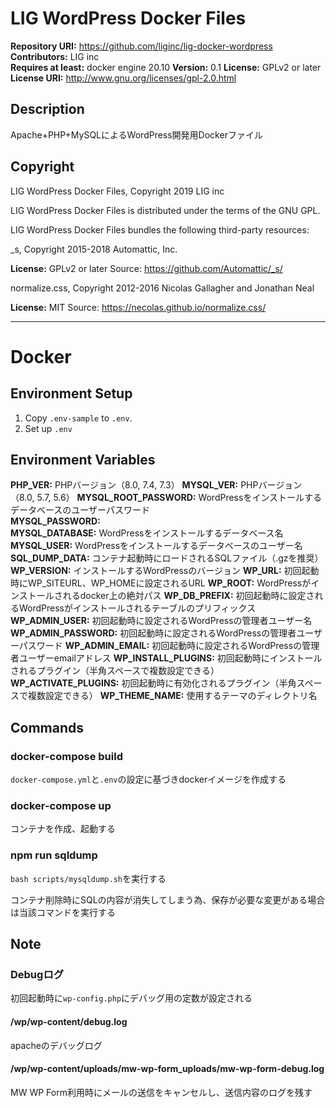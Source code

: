 # LIG WordPress Docker Files

**Repository URI:** https://github.com/liginc/lig-docker-wordpress
**Contributors:** LIG inc  
**Requires at least:** docker engine 20.10
**Version:** 0.1 
**License:** GPLv2 or later  
**License URI:** http://www.gnu.org/licenses/gpl-2.0.html 

## Description

Apache+PHP+MySQLによるWordPress開発用Dockerファイル  

## Copyright

LIG WordPress Docker Files, Copyright 2019 LIG inc

LIG WordPress Docker Files is distributed under the terms of the GNU GPL.

LIG WordPress Docker Files bundles the following third-party resources:

_s, Copyright 2015-2018 Automattic, Inc. 

**License:** GPLv2 or later
Source: https://github.com/Automattic/_s/

normalize.css, Copyright 2012-2016 Nicolas Gallagher and Jonathan Neal

**License:** MIT
Source: https://necolas.github.io/normalize.css/

--- 

# Docker

## Environment Setup

1. Copy `.env-sample` to `.env`.
1. Set up `.env`

## Environment Variables

**PHP_VER:** PHPバージョン（8.0, 7.4, 7.3）
**MYSQL_VER:** PHPバージョン（8.0, 5.7, 5.6） 
**MYSQL_ROOT_PASSWORD:** WordPressをインストールするデータベースのユーザーパスワード  
**MYSQL_PASSWORD:**  
**MYSQL_DATABASE:** WordPressをインストールするデータベース名 
**MYSQL_USER:** WordPressをインストールするデータベースのユーザー名 
**SQL_DUMP_DATA:** コンテナ起動時にロードされるSQLファイル（.gzを推奨） 
**WP_VERSION:** インストールするWordPressのバージョン 
**WP_URL:** 初回起動時にWP_SITEURL、WP_HOMEに設定されるURL
**WP_ROOT:** WordPressがインストールされるdocker上の絶対パス 
**WP_DB_PREFIX:** 初回起動時に設定されるWordPressがインストールされるテーブルのプリフィックス 
**WP_ADMIN_USER:** 初回起動時に設定されるWordPressの管理者ユーザー名 
**WP_ADMIN_PASSWORD:** 初回起動時に設定されるWordPressの管理者ユーザーパスワード 
**WP_ADMIN_EMAIL:** 初回起動時に設定されるWordPressの管理者ユーザーemailアドレス 
**WP_INSTALL_PLUGINS:** 初回起動時にインストールされるプラグイン（半角スペースで複数設定できる） 
**WP_ACTIVATE_PLUGINS:** 初回起動時に有効化されるプラグイン（半角スペースで複数設定できる）
**WP_THEME_NAME:** 使用するテーマのディレクトリ名 

## Commands

### docker-compose build

`docker-compose.yml`と`.env`の設定に基づきdockerイメージを作成する

### docker-compose up

コンテナを作成、起動する

### npm run sqldump

`bash scripts/mysqldump.sh`を実行する

コンテナ削除時にSQLの内容が消失してしまう為、保存が必要な変更がある場合は当該コマンドを実行する

## Note

### Debugログ 
初回起動時に`wp-config.php`にデバッグ用の定数が設定される

#### /wp/wp-content/debug.log 
apacheのデバッグログ

#### /wp/wp-content/uploads/mw-wp-form_uploads/mw-wp-form-debug.log
MW WP Form利用時にメールの送信をキャンセルし、送信内容のログを残す


